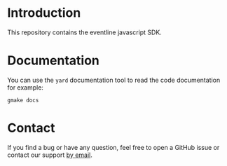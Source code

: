 # Introduction
This repository contains the eventline javascript SDK.

# Documentation
You can use the `yard` documentation tool to read the code documentation
for example:

    gmake docs

# Contact
If you find a bug or have any question, feel free to open a GitHub issue
or contact our support [by email](support@exograd.com).
